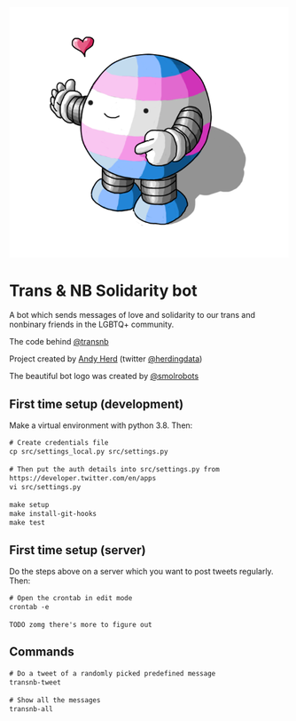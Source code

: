 ![logo by @smolrobots](logo.png "Logo by @smolrobots")
# Trans & NB Solidarity bot

A bot which sends messages of love and solidarity to our
trans and nonbinary friends in the LGBTQ+ community.

The code behind [@transnb](https://twitter.com/transnb)

Project created by [Andy Herd](https://herdingdata.co.uk) (twitter [@herdingdata](https://twitter.com/herdingdata))

The beautiful bot logo was created by [@smolrobots](https://twitter.com/smolrobots)

## First time setup (development)
Make a virtual environment with python 3.8. Then:
```
# Create credentials file
cp src/settings_local.py src/settings.py

# Then put the auth details into src/settings.py from https://developer.twitter.com/en/apps
vi src/settings.py

make setup
make install-git-hooks
make test
```

## First time setup (server)
Do the steps above on a server which you want to post tweets regularly. Then:

```
# Open the crontab in edit mode
crontab -e

TODO zomg there's more to figure out
```

## Commands
```
# Do a tweet of a randomly picked predefined message
transnb-tweet

# Show all the messages
transnb-all
```